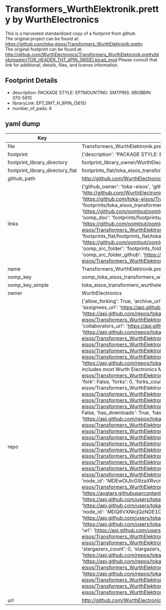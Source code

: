# Transformers_WurthElektronik.pretty by WurthElectronics  
This is a harvested standardized copy of a footprint from github.  
The original project can be found at:  
https://github.com/toka-eisos/Transformers_WurthElektronik.pretty  
The original footprint can be found at:
http://github.com/WurthElectronics/Transformers_WurthElektronik.pretty/blob/master/TOR_HEADER_THT_4PIN_(WIDE).kicad_mod
Please consult that link for additional, details, files, and license information.  
## Footprint Details
* description: PACKAGE STYLE: EP7MOUNTING: SMTPINS: 8BOBBIN: 070-5615  
* libraryLink: EP7_SMT_H_8PIN_(5615)  
* number_of_pads: 8  
## yaml dump  
| Key | Value |  
| --- | --- |  
| file | Transformers_WurthElektronik.pretty/EP7_SMT_H_8PIN_(5615).kicad_mod |  
| footprint | {'description': 'PACKAGE STYLE: EP7MOUNTING: SMTPINS: 8BOBBIN: 070-5615', 'libraryLink': 'EP7_SMT_H_8PIN_(5615)', 'number_of_pads': 8} |  
| footprint_library_directory | footprint_library_owner/WurthElectronics_Transformers_WurthElektronik.pretty |  
| footprint_library_directory_flat | footprints_flat/toka_eisos_transformers_wurthelektronik_ep7_smt_h_8pin_(5615)/working |  
| github_path | http://github.com/WurthElectronics/Transformers_WurthElektronik.pretty/blob/master/EP7_SMT_H_8PIN_(5615).kicad_mod |  
| links | {'github_owner': 'toka-eisos', 'github_repo_name': 'Transformers_WurthElektronik.pretty', 'github_src': 'http://github.com/WurthElectronics/Transformers_WurthElektronik.pretty/blob/master/TOR_HEADER_THT_4PIN_(WIDE).kicad_mod', 'github_src_repo': 'https://github.com/toka-eisos/Transformers_WurthElektronik.pretty', 'oomp_bot': 'footprints/toka_eisos_transformers_wurthelektronik_ep7_smt_h_8pin_(5615)/working', 'oomp_bot_github': 'https://github.com/oomlout/oomlout_oomp_footprint_bot/tree/main/footprints/toka_eisos_transformers_wurthelektronik_ep7_smt_h_8pin_(5615)/working', 'oomp_doc': 'footprints/footprints/toka-eisos/Transformers_WurthElektronik/EP7_SMT_H_8PIN_(5615)/working/', 'oomp_doc_github': 'https://github.com/oomlout/oomlout_oomp_footprint_doc/tree/main/footprints/footprints/toka-eisos/Transformers_WurthElektronik/EP7_SMT_H_8PIN_(5615)/working', 'oomp_src_flat': 'footprints_flat/footprints_flat/toka_eisos_transformers_wurthelektronik_ep7_smt_h_8pin_(5615)/working', 'oomp_src_flat_github': 'https://github.com/oomlout/oomlout_oomp_footprint_src/tree/main/footprints_flat/toka_eisos_transformers_wurthelektronik_ep7_smt_h_8pin_(5615)/working', 'oomp_src_folder': 'footprints_folder/footprints_folder/toka-eisos/Transformers_WurthElektronik/EP7_SMT_H_8PIN_(5615)/working', 'oomp_src_folder_github': 'https://github.com/oomlout/oomlout_oomp_footprint_src/tree/main/footprints_folder/toka-eisos/Transformers_WurthElektronik/EP7_SMT_H_8PIN_(5615)/working'} |  
| name | Transformers_WurthElektronik.pretty |  
| oomp_key | oomp_toka_eisos_transformers_wurthelektronik_ep7_smt_h_8pin_(5615) |  
| oomp_key_simple | toka_eisos_transformers_wurthelektronik_ep7_smt_h_8pin_(5615) |  
| owner | WurthElectronics |  
| repo | {'allow_forking': True, 'archive_url': 'https://api.github.com/repos/toka-eisos/Transformers_WurthElektronik.pretty/{archive_format}{/ref}', 'archived': True, 'assignees_url': 'https://api.github.com/repos/toka-eisos/Transformers_WurthElektronik.pretty/assignees{/user}', 'blobs_url': 'https://api.github.com/repos/toka-eisos/Transformers_WurthElektronik.pretty/git/blobs{/sha}', 'branches_url': 'https://api.github.com/repos/toka-eisos/Transformers_WurthElektronik.pretty/branches{/branch}', 'clone_url': 'https://github.com/toka-eisos/Transformers_WurthElektronik.pretty.git', 'collaborators_url': 'https://api.github.com/repos/toka-eisos/Transformers_WurthElektronik.pretty/collaborators{/collaborator}', 'comments_url': 'https://api.github.com/repos/toka-eisos/Transformers_WurthElektronik.pretty/comments{/number}', 'commits_url': 'https://api.github.com/repos/toka-eisos/Transformers_WurthElektronik.pretty/commits{/sha}', 'compare_url': 'https://api.github.com/repos/toka-eisos/Transformers_WurthElektronik.pretty/compare/{base}...{head}', 'contents_url': 'https://api.github.com/repos/toka-eisos/Transformers_WurthElektronik.pretty/contents/{+path}', 'contributors_url': 'https://api.github.com/repos/toka-eisos/Transformers_WurthElektronik.pretty/contributors', 'created_at': '2018-09-20T10:08:03Z', 'default_branch': 'master', 'deployments_url': 'https://api.github.com/repos/toka-eisos/Transformers_WurthElektronik.pretty/deployments', 'description': 'We now have a model library available for KiCad.  It includes most Wurth Electronics Midcom online catalog products and packages. ', 'disabled': False, 'downloads_url': 'https://api.github.com/repos/toka-eisos/Transformers_WurthElektronik.pretty/downloads', 'events_url': 'https://api.github.com/repos/toka-eisos/Transformers_WurthElektronik.pretty/events', 'fork': False, 'forks': 0, 'forks_count': 0, 'forks_url': 'https://api.github.com/repos/toka-eisos/Transformers_WurthElektronik.pretty/forks', 'full_name': 'toka-eisos/Transformers_WurthElektronik.pretty', 'git_commits_url': 'https://api.github.com/repos/toka-eisos/Transformers_WurthElektronik.pretty/git/commits{/sha}', 'git_refs_url': 'https://api.github.com/repos/toka-eisos/Transformers_WurthElektronik.pretty/git/refs{/sha}', 'git_tags_url': 'https://api.github.com/repos/toka-eisos/Transformers_WurthElektronik.pretty/git/tags{/sha}', 'git_url': 'git://github.com/toka-eisos/Transformers_WurthElektronik.pretty.git', 'has_discussions': False, 'has_downloads': True, 'has_issues': True, 'has_pages': False, 'has_projects': True, 'has_wiki': True, 'homepage': '', 'hooks_url': 'https://api.github.com/repos/toka-eisos/Transformers_WurthElektronik.pretty/hooks', 'html_url': 'https://github.com/toka-eisos/Transformers_WurthElektronik.pretty', 'id': 149590000, 'is_template': False, 'issue_comment_url': 'https://api.github.com/repos/toka-eisos/Transformers_WurthElektronik.pretty/issues/comments{/number}', 'issue_events_url': 'https://api.github.com/repos/toka-eisos/Transformers_WurthElektronik.pretty/issues/events{/number}', 'issues_url': 'https://api.github.com/repos/toka-eisos/Transformers_WurthElektronik.pretty/issues{/number}', 'keys_url': 'https://api.github.com/repos/toka-eisos/Transformers_WurthElektronik.pretty/keys{/key_id}', 'labels_url': 'https://api.github.com/repos/toka-eisos/Transformers_WurthElektronik.pretty/labels{/name}', 'language': None, 'languages_url': 'https://api.github.com/repos/toka-eisos/Transformers_WurthElektronik.pretty/languages', 'license': None, 'merges_url': 'https://api.github.com/repos/toka-eisos/Transformers_WurthElektronik.pretty/merges', 'milestones_url': 'https://api.github.com/repos/toka-eisos/Transformers_WurthElektronik.pretty/milestones{/number}', 'mirror_url': None, 'name': 'Transformers_WurthElektronik.pretty', 'network_count': 0, 'node_id': 'MDEwOlJlcG9zaXRvcnkxNDk1OTAwMDA=', 'notifications_url': 'https://api.github.com/repos/toka-eisos/Transformers_WurthElektronik.pretty/notifications{?since,all,participating}', 'open_issues': 0, 'open_issues_count': 0, 'owner': {'avatar_url': 'https://avatars.githubusercontent.com/u/43415850?v=4', 'events_url': 'https://api.github.com/users/toka-eisos/events{/privacy}', 'followers_url': 'https://api.github.com/users/toka-eisos/followers', 'following_url': 'https://api.github.com/users/toka-eisos/following{/other_user}', 'gists_url': 'https://api.github.com/users/toka-eisos/gists{/gist_id}', 'gravatar_id': '', 'html_url': 'https://github.com/toka-eisos', 'id': 43415850, 'login': 'toka-eisos', 'node_id': 'MDQ6VXNlcjQzNDE1ODUw', 'organizations_url': 'https://api.github.com/users/toka-eisos/orgs', 'received_events_url': 'https://api.github.com/users/toka-eisos/received_events', 'repos_url': 'https://api.github.com/users/toka-eisos/repos', 'site_admin': False, 'starred_url': 'https://api.github.com/users/toka-eisos/starred{/owner}{/repo}', 'subscriptions_url': 'https://api.github.com/users/toka-eisos/subscriptions', 'type': 'User', 'url': 'https://api.github.com/users/toka-eisos'}, 'private': False, 'pulls_url': 'https://api.github.com/repos/toka-eisos/Transformers_WurthElektronik.pretty/pulls{/number}', 'pushed_at': '2018-09-20T10:09:02Z', 'releases_url': 'https://api.github.com/repos/toka-eisos/Transformers_WurthElektronik.pretty/releases{/id}', 'size': 83, 'ssh_url': 'git@github.com:toka-eisos/Transformers_WurthElektronik.pretty.git', 'stargazers_count': 0, 'stargazers_url': 'https://api.github.com/repos/toka-eisos/Transformers_WurthElektronik.pretty/stargazers', 'statuses_url': 'https://api.github.com/repos/toka-eisos/Transformers_WurthElektronik.pretty/statuses/{sha}', 'subscribers_count': 1, 'subscribers_url': 'https://api.github.com/repos/toka-eisos/Transformers_WurthElektronik.pretty/subscribers', 'subscription_url': 'https://api.github.com/repos/toka-eisos/Transformers_WurthElektronik.pretty/subscription', 'svn_url': 'https://github.com/toka-eisos/Transformers_WurthElektronik.pretty', 'tags_url': 'https://api.github.com/repos/toka-eisos/Transformers_WurthElektronik.pretty/tags', 'teams_url': 'https://api.github.com/repos/toka-eisos/Transformers_WurthElektronik.pretty/teams', 'temp_clone_token': None, 'topics': [], 'trees_url': 'https://api.github.com/repos/toka-eisos/Transformers_WurthElektronik.pretty/git/trees{/sha}', 'updated_at': '2023-01-28T01:29:59Z', 'url': 'https://api.github.com/repos/toka-eisos/Transformers_WurthElektronik.pretty', 'visibility': 'public', 'watchers': 0, 'watchers_count': 0, 'web_commit_signoff_required': False} |  
| url | http://github.com/WurthElectronics/Transformers_WurthElektronik.pretty |  

